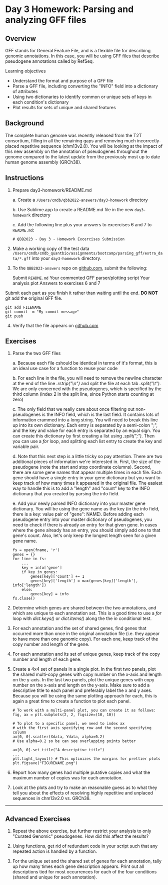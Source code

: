 # Day 3 Homework: Parsing and analyzing GFF files

## Overview

GFF stands for General Feature File, and is a flexible file for describing genomic annotations. In this case, you will be using GFF files that describe pseudogene annotations called by RefSeq.

Learning objectives

  - Understand the format and purpose of a GFF file
  - Parse a GFF file, including converting the "INFO" field into a dictionary of attributes
  - Using two dictionaries to identify common or unique sets of keys in each condition's dictionary
  - Plot results for sets of unique and shared features

## Background

The complete human genome was recently released from the T2T consortium, filling in all the remaining gaps and removing much incorrectly-placed repetitive sequence (chm13v2.0). You will be looking at the impact of this new assembly on the annotation of pseudogenes throughout the genome compared to the latest update from the previously most up to date human genome assembly (GRCh38).

## Instructions

1. Prepare day3-homework/README.md

    a. Create a `/Users/cmdb/qbb2022-answers/day3-homework` directory

    b. Use Sublime.app to create a README.md file in the new `day3-homework` directory

    c. Add the following line plus your answers to excercises 6 and 7 to `README.md`:

    ```
    # QBB2023 - Day 3 - Homework Excercises Submission
    ```

2. Make a working copy of the test data `/Users/cmdb/cmdb_quantbio/assignments/bootcamp/parsing_gff/extra_data/*.gff` into your `day3-homework` directory.

3. To the `QBB2023-answers` repo on [github.com](http://www.github.com), submit the following:
    
    Submit `README.md`
    Your commented GFF parser/plotting script
    Your analysis plot
    Answers to exercises 6 and 7

Submit each part as you finish it rather than waiting until the end. **DO NOT** git add the original GFF file.

```
git add FILENAME
git commit -m "My commit message"
git push
```

4. Verify that the file appears on [github.com](https://www.github.com)

## Exercises

1. Parse the two GFF files

    a. Because each file cshould be identical in terms of it's format, this is an ideal use case for a function to reuse your code

    b. For each line in the file, you will need to remove the newline character at the end of the line *.rstrip("\n")* and split the file at each tab *.split("\t")*. We are only concerned with the pseudogenes, which is specified by the third column (index 2 in the split line, since Python starts counting at zero)

    c. The only field that we really care about once filtering out non-pseudogenes is the INFO field, which is the last field. It contains lots of information crammed into a long string. You will need to break this line up into its own dictionary. Each entry is separated by a semi-colon ";", and the key and value for each entry is separated by an equal sign. You can create this dictionary by first creating a list using *.split(";")*. Then you can use a *for* loop, and splitting each list entry to create the key and variable pair.

    d. Note that this next step is a little tricky so pay attention. There are two additional pieces of information we're interested in. First, the size of the pseudogene (note the start and stop coordinate columns). Second, there are some gene names that appear multiple times in each file. Each gene should have a single entry in your gene dictionary but you want to keep track of how many times it appeared in the original file. The easiest way to handle this is to add a "length" and "count" key to the INFO dictionary that you created by parsing the info field.

    e. Add your newly parsed INFO dictionary into your master gene dictionary. You will be using the gene name as the key (in the info field, there is a key: value pair of "gene": NAME). Before adding each pseudogene entry into your master dictionary of pseudogenes, you need to check if there is already an entry for that given gene. In cases where the gene already has an entry, you should simply add one to that gene's count. Also, let's only keep the longest length seen for a given gene name.
    ```
    fs = open(fname, 'r')
    genes = {}
    for line in fs:
        ...
        key = info['gene']
        if key in genes:
            genes[key]['count'] += 1
            genes[key]['length'] = max(genes[key]['length'], info['length'])
        else:
            genes[key] = info
    fs.close()
    ```
    
2. Determine which genes are shared between the two annotations, and which are unique to each annotation set. This is a good time to use a *for* loop with *dict.keys()* or *dict.items()* along the the *in* conditional test.

3. For each annotation and the set of shared genes, find genes that occurred more than once in the original annotation file (i.e. they appear to have more than one genomic copy). For each one, keep track of the copy number and length of the gene.

4. For each annotation and its set of unique genes, keep track of the copy number and length of each gene.

5. Create a 4x4 set of panels in a single plot. In the first two panels, plot the shared multi-copy genes with copy number on the x-axis and length on the y-axis. In the last two panels, plot the unique genes with copy number on the x-axis and length on the y-axis. Make sure to add a descriptive title to each panel and preferably label the x and y axes. Because you will be using the same plotting approach for each, this is again a great time to create a function to plot each panel.
    ```
    # To work with a multi-panel plot, you can create it as follows:
    fig, ax = plt.subplots(2, 2, figsize=(10, 10))

    # To plot to a specific panel, we need to index ax
    # with the first axis specifying row and the second specifying column
    ax[0, 0].scatter(Xdata, Ydata, alpha=0.2)
    # Use alpha=0.2 so be can see overlapping points better

    ax[0, 0].set_title("A descriptive title")
    ...
    plt.tight_layout() # This optimizes the margins for prettier plots
    plt.figsave("FIGURENAME.png")
    ```
6. Report how many genes had multiple putative copies and what the maximum number of copies was for each annotation.

7. Look at the plots and try to make an reasonable guess as to what they tell you about the effects of resolving highly repetitive and unplaced sequences in chm13v2.0 vs. GRCh38.

***

## Advanced Exercises

1. Repeat the above exercise, but further restrict your analysis to only "Curated Genomic" pseudogenes. How did this affect the results?

2. Using functions, get rid of redundant code in your script such that any repeated action is handled by a function.

3. For the unique set and the shared set of genes for each annotation, tally up how many times each gene description appears. Print out all descriptions tied for most occurrences for each of the four conditions (shared and unique for aech annotation).

